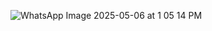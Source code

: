 ![WhatsApp Image 2025-05-06 at 1 05 14 PM](https://github.com/user-attachments/assets/308b2653-56c0-4667-8229-ef483e68ef41)
